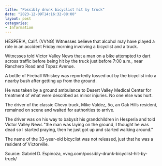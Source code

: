 ```yaml
---
title: "Possibly drunk bicyclist hit by truck"
date: "2023-12-09T14:16:32-08:00"
layout: post
categories:
- Information
---
```


HESPERIA, Calif. (VVNG) Witnesses believe that alcohol may have played a role in an accident Friday morning involving a bicyclist and a truck.

Witnesses told Victor Valley News that a man on a bike attempted to dart across traffic before being hit by the truck just before 7:00 a.m., near Ranchero Road and Topaz Avenue.

A bottle of Fireball Whiskey was reportedly tossed out by the bicyclist into a nearby bush after getting up from the ground.

He was taken by a ground ambulance to Desert Valley Medical Center for treatment of what were described as minor injuries. No one else was hurt.

The driver of the classic Chevy truck, Mike Valdez, 5o, an Oak Hills resident, remained on scene and waited for authorities to arrive.

The driver was on his way to babysit his grandchildren in Hesperia and told Victor Valley News "the man was laying on the ground, I thought he was dead so I started praying, then he just got up and started walking around."

The name of the 33-year-old bicyclist was not released, just that he was a resident of Victorville.

Source: Gabriel D. Espinoza, vvng.com/possibly-drunk-bicyclist-hit-by-truck/
